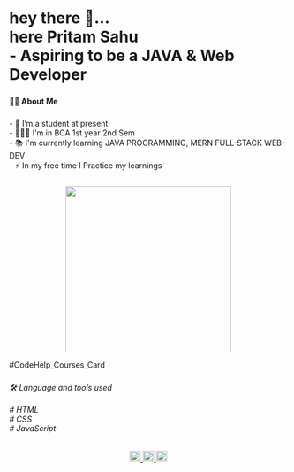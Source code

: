 <h1 align="left">hey there 👋...<br>here Pritam Sahu<br>- Aspiring to be a JAVA & Web Developer</h1>

###

<h4 align="left">👩‍💻 About Me</h4>

###

<p align="left">- 🔭 I’m a student at present<br>- 👨🏻‍🎓 I'm in BCA 1st year 2nd Sem<br>- 📚 I'm currently learning JAVA PROGRAMMING, MERN FULL-STACK WEB-DEV<br>- ⚡ In my free time I Practice my learnings</p>

###
<div align="center">
  <img height="300" src="https://i121.fastpic.org/big/2023/0417/56/7e484cb65adf2ea8dfe534a742ad8456.jpg"  />
</div>

<p align="cenetr">#CodeHelp_Courses_Card</p>

###

<h6 align="left">🛠 Language and tools used<br><br># HTML <br># CSS <br># JavaScript</h6>

###

<div align="center">
  <a href="https://www.linkedin.com/in/pritam-sahu-532183268/" target="_blank">
    <img src="https://img.shields.io/static/v1?message=LinkedIn&logo=linkedin&label=&color=0077B5&logoColor=white&labelColor=&style=for-the-badge" height="20" alt="linkedin logo"  />
  </a>
  <a href="https://discord.com/channels/@me" target="_blank">
    <img src="https://img.shields.io/static/v1?message=Discord&logo=discord&label=&color=7289DA&logoColor=white&labelColor=&style=for-the-badge" height="20" alt="discord logo"  />
  </a>
  <a href="https://www.instagram.com/pritam.pyare.1999/" target="_blank">
    <img src="https://img.shields.io/static/v1?message=Instagram&logo=instagram&label=&color=E4405F&logoColor=white&labelColor=&style=for-the-badge" height="20" alt="instagram logo"  />
  </a>
</div>

###
